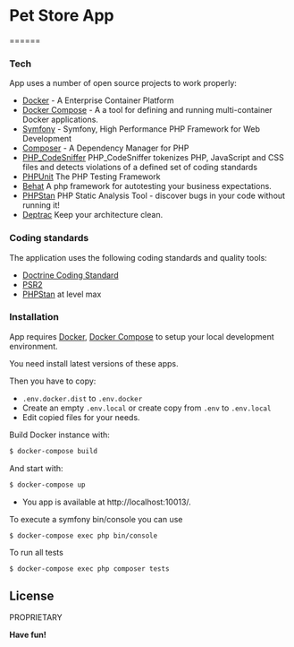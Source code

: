 # Pet Store App
======

### Tech

App uses a number of open source projects to work properly:

* [Docker]      - A Enterprise Container Platform
* [Docker Compose] - A a tool for defining and running multi-container Docker applications.
* [Symfony]  - Symfony, High Performance PHP Framework for Web Development
* [Composer]    - A Dependency Manager for PHP
* [PHP_CodeSniffer] PHP_CodeSniffer tokenizes PHP, JavaScript and CSS files and detects violations of a defined set of coding standards
* [PHPUnit] The PHP Testing Framework
* [Behat] A php framework for autotesting your business expectations.
* [PHPStan] PHP Static Analysis Tool - discover bugs in your code without running it!
* [Deptrac] Keep your architecture clean.

### Coding standards

The application uses the following coding standards and quality tools:
* [Doctrine Coding Standard]
* [PSR2]
* [PHPStan] at level max

### Installation

App requires [Docker], [Docker Compose] to setup your local development environment. 

You need install latest versions of these apps.

Then you have to copy:
- `.env.docker.dist` to `.env.docker`
- Create an empty `.env.local` or create copy from `.env` to `.env.local`
- Edit copied files for your needs.

Build Docker instance with:

```sh
$ docker-compose build
```

And start with:

```sh
$ docker-compose up 
```

- You app is available at http://localhost:10013/.
 
To execute a symfony bin/console you can use

```
$ docker-compose exec php bin/console

```

To run all tests

```
$ docker-compose exec php composer tests

``` 



License
----

PROPRIETARY

**Have fun!**

[//]: # 

   [Symfony]: <http://symfony.com>
   [Docker]: <https://www.docker.com/>
   [Docker Compose]: <https://www.docker.com/>
   [PHPUnit]: <https://phpunit.de>
   [Composer]: <https://getcomposer.org>
   [PHP_CodeSniffer]:  <https://github.com/squizlabs/PHP_CodeSniffer>
   [PHPStan]:   <https://github.com/phpstan/phpstan>
   [Doctrine Coding Standard]:   <https://github.com/doctrine/coding-standard>
   [PSR2]:   <https://www.php-fig.org/psr/psr-2/>
   [Behat]: <https://behat.org/>
   [Deptrac]: <https://github.com/sensiolabs-de/deptrac>


